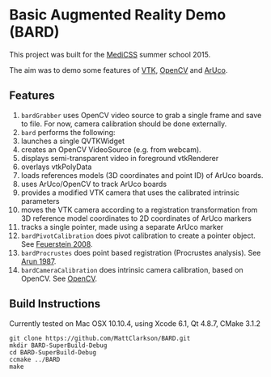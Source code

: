 Basic Augmented Reality Demo (BARD)
===================================

This project was built for the [MediCSS](http://www.medicss.cs.ucl.ac.uk/) summer school 2015.

The aim was to demo some features of [VTK](http://www.vtk.org), [OpenCV](http://www.opencv.org) and [ArUco](http://www.uco.es/investiga/grupos/ava/node/26).

Features
--------

 1. `bardGrabber` uses OpenCV video source to grab a single frame and save to file. For now, camera calibration should be done externally. 
 1. `bard` performs the following:
   1. launches a single QVTKWidget
   1. creates an OpenCV VideoSource (e.g. from webcam).
   1. displays semi-transparent video in foreground vtkRenderer
   1. overlays vtkPolyData
   1. loads references models (3D coordinates and point ID) of ArUco boards.
   1. uses ArUco/OpenCV to track ArUco boards
   1. provides a modified VTK camera that uses the calibrated intrinsic parameters
   1. moves the VTK camera according to a registration transformation from 3D reference model coordinates to 2D coordinates of ArUco markers
   1. tracks a single pointer, made using a separate ArUco marker
 1. `bardPivotCalibration` does pivot calibration to create a pointer object. See [Feuerstein 2008](http://dx.doi.org/10.1109/TMI.2007.907327).
 1. `bardProcrustes` does point based registration (Procrustes analysis). See [Arun 1987](http://dx.doi.org/10.1109/TPAMI.1987.4767965).
 1. `bardCameraCalibration` does intrinsic camera calibration, based on OpenCV. See [OpenCV](http://docs.opencv.org/modules/calib3d/doc/camera_calibration_and_3d_reconstruction.html).

Build Instructions
------------------

Currently tested on Mac OSX 10.10.4, using Xcode 6.1, Qt 4.8.7, CMake 3.1.2

```
git clone https://github.com/MattClarkson/BARD.git
mkdir BARD-SuperBuild-Debug
cd BARD-SuperBuild-Debug
ccmake ../BARD
make
```

